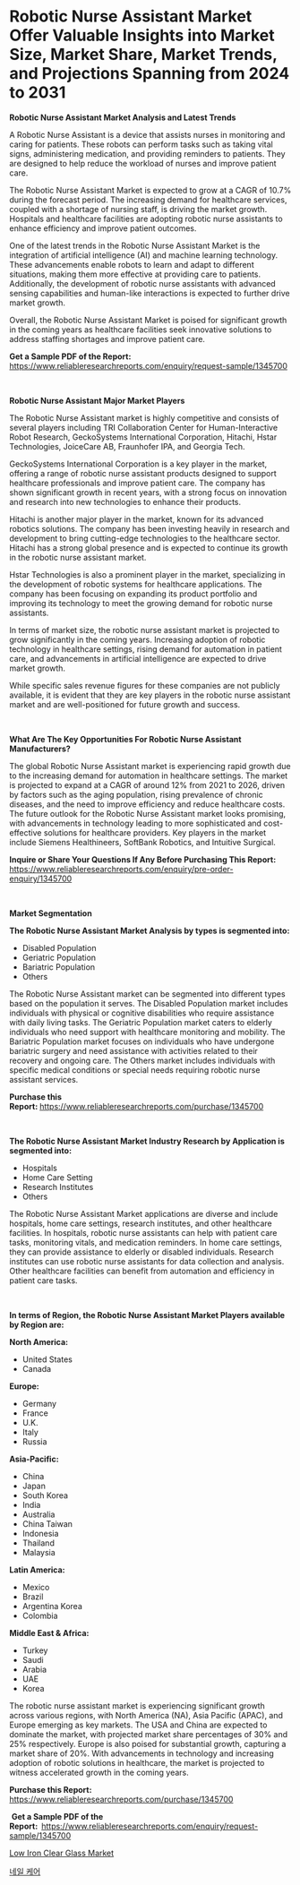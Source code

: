 <p><h1>Robotic Nurse Assistant Market Offer Valuable Insights into Market Size, Market Share, Market Trends, and Projections Spanning from 2024 to 2031</h1></p><p><strong>Robotic Nurse Assistant Market Analysis and Latest Trends</strong></p>
<p><p>A Robotic Nurse Assistant is a device that assists nurses in monitoring and caring for patients. These robots can perform tasks such as taking vital signs, administering medication, and providing reminders to patients. They are designed to help reduce the workload of nurses and improve patient care.</p><p>The Robotic Nurse Assistant Market is expected to grow at a CAGR of 10.7% during the forecast period. The increasing demand for healthcare services, coupled with a shortage of nursing staff, is driving the market growth. Hospitals and healthcare facilities are adopting robotic nurse assistants to enhance efficiency and improve patient outcomes.</p><p>One of the latest trends in the Robotic Nurse Assistant Market is the integration of artificial intelligence (AI) and machine learning technology. These advancements enable robots to learn and adapt to different situations, making them more effective at providing care to patients. Additionally, the development of robotic nurse assistants with advanced sensing capabilities and human-like interactions is expected to further drive market growth.</p><p>Overall, the Robotic Nurse Assistant Market is poised for significant growth in the coming years as healthcare facilities seek innovative solutions to address staffing shortages and improve patient care.</p></p>
<p><strong>Get a Sample PDF of the Report:&nbsp;</strong> <a href="https://www.reliableresearchreports.com/enquiry/request-sample/1345700">https://www.reliableresearchreports.com/enquiry/request-sample/1345700</a></p>
<p>&nbsp;</p>
<p><strong>Robotic Nurse Assistant Major Market Players</strong></p>
<p><p>The Robotic Nurse Assistant market is highly competitive and consists of several players including TRI Collaboration Center for Human-Interactive Robot Research, GeckoSystems International Corporation, Hitachi, Hstar Technologies, JoiceCare AB, Fraunhofer IPA, and Georgia Tech. </p><p>GeckoSystems International Corporation is a key player in the market, offering a range of robotic nurse assistant products designed to support healthcare professionals and improve patient care. The company has shown significant growth in recent years, with a strong focus on innovation and research into new technologies to enhance their products.</p><p>Hitachi is another major player in the market, known for its advanced robotics solutions. The company has been investing heavily in research and development to bring cutting-edge technologies to the healthcare sector. Hitachi has a strong global presence and is expected to continue its growth in the robotic nurse assistant market.</p><p>Hstar Technologies is also a prominent player in the market, specializing in the development of robotic systems for healthcare applications. The company has been focusing on expanding its product portfolio and improving its technology to meet the growing demand for robotic nurse assistants.</p><p>In terms of market size, the robotic nurse assistant market is projected to grow significantly in the coming years. Increasing adoption of robotic technology in healthcare settings, rising demand for automation in patient care, and advancements in artificial intelligence are expected to drive market growth.</p><p>While specific sales revenue figures for these companies are not publicly available, it is evident that they are key players in the robotic nurse assistant market and are well-positioned for future growth and success.</p></p>
<p>&nbsp;</p>
<p><strong>What Are The Key Opportunities For Robotic Nurse Assistant Manufacturers?</strong></p>
<p><p>The global Robotic Nurse Assistant market is experiencing rapid growth due to the increasing demand for automation in healthcare settings. The market is projected to expand at a CAGR of around 12% from 2021 to 2026, driven by factors such as the aging population, rising prevalence of chronic diseases, and the need to improve efficiency and reduce healthcare costs. The future outlook for the Robotic Nurse Assistant market looks promising, with advancements in technology leading to more sophisticated and cost-effective solutions for healthcare providers. Key players in the market include Siemens Healthineers, SoftBank Robotics, and Intuitive Surgical.</p></p>
<p><strong>Inquire or Share Your Questions If Any Before Purchasing This Report:</strong> <a href="https://www.reliableresearchreports.com/enquiry/pre-order-enquiry/1345700">https://www.reliableresearchreports.com/enquiry/pre-order-enquiry/1345700</a></p>
<p>&nbsp;</p>
<p><strong>Market Segmentation</strong></p>
<p><strong>The Robotic Nurse Assistant Market Analysis by types is segmented into:</strong></p>
<p><ul><li>Disabled Population</li><li>Geriatric Population</li><li>Bariatric Population</li><li>Others</li></ul></p>
<p><p>The Robotic Nurse Assistant market can be segmented into different types based on the population it serves. The Disabled Population market includes individuals with physical or cognitive disabilities who require assistance with daily living tasks. The Geriatric Population market caters to elderly individuals who need support with healthcare monitoring and mobility. The Bariatric Population market focuses on individuals who have undergone bariatric surgery and need assistance with activities related to their recovery and ongoing care. The Others market includes individuals with specific medical conditions or special needs requiring robotic nurse assistant services.</p></p>
<p><strong>Purchase this Report:&nbsp;</strong><a href="https://www.reliableresearchreports.com/purchase/1345700">https://www.reliableresearchreports.com/purchase/1345700</a></p>
<p>&nbsp;</p>
<p><strong>The Robotic Nurse Assistant Market Industry Research by Application is segmented into:</strong></p>
<p><ul><li>Hospitals</li><li>Home Care Setting</li><li>Research Institutes</li><li>Others</li></ul></p>
<p><p>The Robotic Nurse Assistant Market applications are diverse and include hospitals, home care settings, research institutes, and other healthcare facilities. In hospitals, robotic nurse assistants can help with patient care tasks, monitoring vitals, and medication reminders. In home care settings, they can provide assistance to elderly or disabled individuals. Research institutes can use robotic nurse assistants for data collection and analysis. Other healthcare facilities can benefit from automation and efficiency in patient care tasks.</p></p>
<p>&nbsp;</p>
<p><strong>In terms of Region, the Robotic Nurse Assistant Market Players available by Region are:</strong></p>
<p>
    <p> <strong> North America: </strong>
        <ul>
            <li>United States</li>
            <li>Canada</li>
        </ul>
        </p> 
    <p> <strong> Europe: </strong>
        <ul>
            <li>Germany</li>
            <li>France</li>
            <li>U.K.</li>
            <li>Italy</li>
            <li>Russia</li>
        </ul>
        </p> 
    <p> <strong> Asia-Pacific: </strong>
        <ul>
            <li>China</li>
            <li>Japan</li>
            <li>South Korea</li>
            <li>India</li>
            <li>Australia</li>
            <li>China Taiwan</li>
            <li>Indonesia</li>
            <li>Thailand</li>
            <li>Malaysia</li>
        </ul>
        </p> 
    <p> <strong> Latin America: </strong>
        <ul>
            <li>Mexico</li>
            <li>Brazil</li>
            <li>Argentina Korea</li>
            <li>Colombia</li>
        </ul>
        </p> 
    <p> <strong> Middle East & Africa: </strong>
        <ul>
            <li>Turkey</li>
            <li>Saudi</li>
            <li>Arabia</li>
            <li>UAE</li>
            <li>Korea</li>
        </ul>
    </p>
    </p>
<p><p>The robotic nurse assistant market is experiencing significant growth across various regions, with North America (NA), Asia Pacific (APAC), and Europe emerging as key markets. The USA and China are expected to dominate the market, with projected market share percentages of 30% and 25% respectively. Europe is also poised for substantial growth, capturing a market share of 20%. With advancements in technology and increasing adoption of robotic solutions in healthcare, the market is projected to witness accelerated growth in the coming years.</p></p>
<p><strong>Purchase this Report: </strong><a href="https://www.reliableresearchreports.com/purchase/1345700">https://www.reliableresearchreports.com/purchase/1345700</a></p>
<p>&nbsp;<strong>Get a Sample PDF of the Report:&nbsp;&nbsp;</strong><a href="https://www.reliableresearchreports.com/enquiry/request-sample/1345700">https://www.reliableresearchreports.com/enquiry/request-sample/1345700</a></p>
<p><strong></strong></p>
<p><p><a href="https://boundless-drawbridge-702.notion.site/Low-Iron-Clear-Glass-Market-Offers-Provide-Insightful-Data-for-the-Time-Period-from-2024-to-2031-and-29f3abab4a7842d280c0d6602402fd58">Low Iron Clear Glass Market</a></p><p><a href="https://github.com/crfsywufhm81415/Market-Research-Report-List-1/blob/main/67512528639.md">네일 케어</a></p></p>